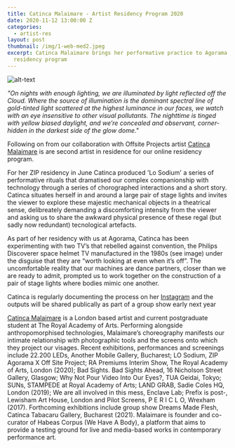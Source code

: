 ```yaml
---
title: Catinca Malaimare - Artist Residency Program 2020
date: 2020-11-12 13:00:00 Z
categories:
  - artist-res
layout: post
thumbnail: /img/1-web-med2.jpeg
excerpt: Catinca Malaimare brings her performative practice to Agorama's artist
  residency program
---
```

![alt-text](/img/1-web-med2.jpeg)

*"On nights with enough lighting, we are illuminated by light reflected off the Cloud. Where the source of illumination is the dominant spectral line of gold-tinted light scattered at the highest luminance in our faces, we watch with an eye insensitive to other visual pollutants. The nighttime is tinged with yellow biased daylight, and we’re concealed and observant, corner-hidden in the darkest side of the glow dome."*

Following on from our collaboration with Offsite Projects artist [Catinca Malaimare](https://www.catincamalaimare.com/) is are second artist in residence for our online residency program. 

For her ZIP residency in June Catinca produced 'Lo Sodium' a series of performative rituals that dramatised our complex companionship with technology through a series of chorographed interactions and a short story.  Catinca situates herself in and around a large pair of stage lights and invites the viewer to explore these majestic mechanical objects in a theatrical sense, delibreately demanding a discomforting intensity from the viewer and asking us to share the awkward physical presence of these regal (but sadly now redundant) tecnological artefacts. 

As part of her residency with us at Agorama, Catinca has been experimenting with two TV’s that rebelled against convention, the Philips Discoverer space helmet TV manufactured in the 1980s (see image) under the disguise that they are “worth looking at even when it’s off”. The uncomfortable reality that our machines are dance partners, closer than we are ready to admit, prompted us to work together on the construction of a pair of stage lights where bodies mimic one another.

Catinca is regularly documenting the process on her [Instagram](https://www.instagram.com/catincamalaimare/) and the outputs will be shared publically as part of a group show early next year

[Catinca Malaimare](https://www.catincamalaimare.com/) is a London based artist and current postgraduate student at The Royal Academy of Arts. Performing alongside anthropomorphised technologies, Malaimare’s choreography manifests our intimate relationship with photographic tools and the screens onto which they project our visages. Recent exhibitions, performances and screenings include 22.200 LEDs, Another Mobile Gallery, Bucharest; LO Sodium, ZIP Agorama X Off Site Project; RA Premiums Interim Show, The Royal Academy of Arts, London (2020); Bad Sights. Bad Sights Ahead, 16 Nicholson Street Gallery, Glasgow; Why Not Pour Video Into Our Eyes?, TUA Geidai, Tokyo; SUNs, STAMPEDE at Royal Academy of Arts; LAND GRAB, Sadie Coles HQ, London (2019); We are all involved in this mess, Enclave Lab; Prefix is post-, Lewisham Art House, London and Pilot Screens, P E R I C L O, Wrexham (2017). Forthcoming exhibitions include group show Dreams Made Flesh, Catinca Tabacaru Gallery, Bucharest (2021). Malaimare is founder and co-curator of Habeas Corpus (We Have A Body), a platform that aims to provide a testing ground for live and media-based works in contemporary performance art.